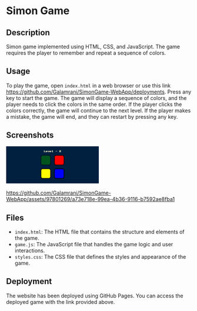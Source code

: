 # Simon Game

## Description
Simon game implemented using HTML, CSS, and JavaScript. 
The game requires the player to remember and repeat a sequence of colors.

## Usage
To play the game, open `index.html` in a web browser or use this link https://github.com/Galamrani/SimonGame-WebApp/deployments. 
Press any key to start the game. The game will display a sequence of colors, and the player needs to click the colors in the same order. 
If the player clicks the colors correctly, the game will continue to the next level. If the player makes a mistake, the game will end, and they can restart by pressing any key.

## Screenshots
<p float="left">
  <img src="Screenshots/Simon - 1.png" width = "50%" />
</p>

https://github.com/Galamrani/SimonGame-WebApp/assets/97801269/a73e718e-99ea-4b36-9116-b7592ae8fba1

## Files
- `index.html`: The HTML file that contains the structure and elements of the game.
- `game.js`: The JavaScript file that handles the game logic and user interactions.
- `styles.css`: The CSS file that defines the styles and appearance of the game.

## Deployment
The website has been deployed using GitHub Pages. You can access the deployed game with the link provided above.





